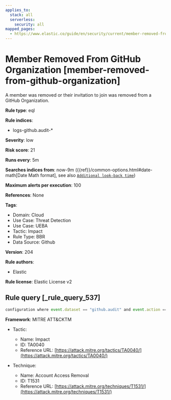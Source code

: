 ```yaml
---
applies_to:
  stack: all
  serverless:
    security: all
mapped_pages:
  - https://www.elastic.co/guide/en/security/current/member-removed-from-github-organization.html
---
```


# Member Removed From GitHub Organization [member-removed-from-github-organization]

A member was removed or their invitation to join was removed from a GitHub Organization.

**Rule type**: eql

**Rule indices**:

* logs-github.audit-*

**Severity**: low

**Risk score**: 21

**Runs every**: 5m

**Searches indices from**: now-9m ({{ref}}/common-options.html#date-math[Date Math format], see also [`Additional look-back time`](docs-content://solutions/security/detect-and-alert/create-detection-rule.md#rule-schedule))

**Maximum alerts per execution**: 100

**References**: None

**Tags**:

* Domain: Cloud
* Use Case: Threat Detection
* Use Case: UEBA
* Tactic: Impact
* Rule Type: BBR
* Data Source: Github

**Version**: 204

**Rule authors**:

* Elastic

**Rule license**: Elastic License v2

## Rule query [_rule_query_537]

```js
configuration where event.dataset == "github.audit" and event.action == "org.remove_member"
```

**Framework**: MITRE ATT&CKTM

* Tactic:

    * Name: Impact
    * ID: TA0040
    * Reference URL: [https://attack.mitre.org/tactics/TA0040/](https://attack.mitre.org/tactics/TA0040/)

* Technique:

    * Name: Account Access Removal
    * ID: T1531
    * Reference URL: [https://attack.mitre.org/techniques/T1531/](https://attack.mitre.org/techniques/T1531/)



